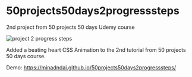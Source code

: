 # 50projects50days2progresssteps
2nd project from 50 projects 50 days Udemy course

![project 2 progress steps](https://user-images.githubusercontent.com/65378477/105619247-ad1bcf00-5e44-11eb-80c7-745bc95d0b3c.jpg)

Added a beating heart CSS Animation to the 2nd tutorial from 50 projects 50 days course.

Demo:
https://minadndai.github.io/50projects50days2progresssteps/
